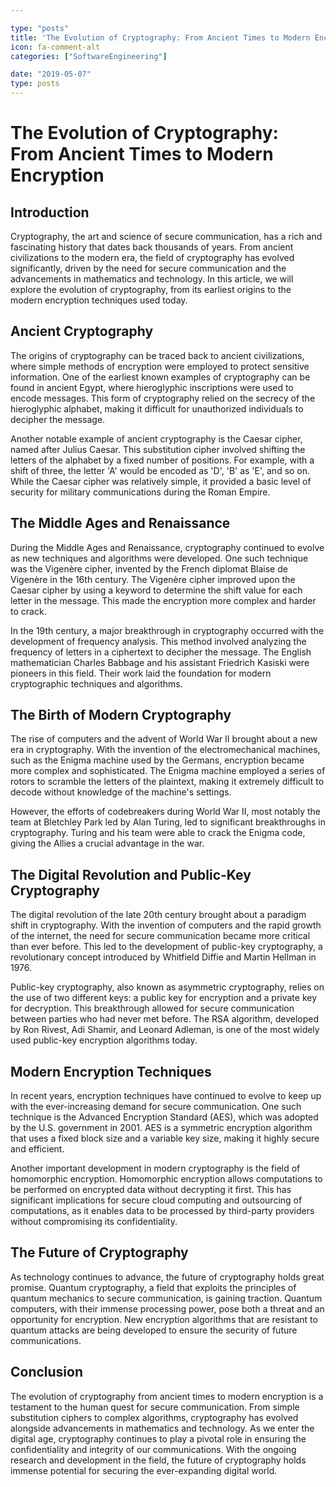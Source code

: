 ```yaml
---

type: "posts"
title: 'The Evolution of Cryptography: From Ancient Times to Modern Encryption'
icon: fa-comment-alt
categories: ["SoftwareEngineering"]

date: "2019-05-07"
type: posts
---
```





# The Evolution of Cryptography: From Ancient Times to Modern Encryption

## Introduction

Cryptography, the art and science of secure communication, has a rich and fascinating history that dates back thousands of years. From ancient civilizations to the modern era, the field of cryptography has evolved significantly, driven by the need for secure communication and the advancements in mathematics and technology. In this article, we will explore the evolution of cryptography, from its earliest origins to the modern encryption techniques used today.

## Ancient Cryptography

The origins of cryptography can be traced back to ancient civilizations, where simple methods of encryption were employed to protect sensitive information. One of the earliest known examples of cryptography can be found in ancient Egypt, where hieroglyphic inscriptions were used to encode messages. This form of cryptography relied on the secrecy of the hieroglyphic alphabet, making it difficult for unauthorized individuals to decipher the message.

Another notable example of ancient cryptography is the Caesar cipher, named after Julius Caesar. This substitution cipher involved shifting the letters of the alphabet by a fixed number of positions. For example, with a shift of three, the letter 'A' would be encoded as 'D', 'B' as 'E', and so on. While the Caesar cipher was relatively simple, it provided a basic level of security for military communications during the Roman Empire.

## The Middle Ages and Renaissance

During the Middle Ages and Renaissance, cryptography continued to evolve as new techniques and algorithms were developed. One such technique was the Vigenère cipher, invented by the French diplomat Blaise de Vigenère in the 16th century. The Vigenère cipher improved upon the Caesar cipher by using a keyword to determine the shift value for each letter in the message. This made the encryption more complex and harder to crack.

In the 19th century, a major breakthrough in cryptography occurred with the development of frequency analysis. This method involved analyzing the frequency of letters in a ciphertext to decipher the message. The English mathematician Charles Babbage and his assistant Friedrich Kasiski were pioneers in this field. Their work laid the foundation for modern cryptographic techniques and algorithms.

## The Birth of Modern Cryptography

The rise of computers and the advent of World War II brought about a new era in cryptography. With the invention of the electromechanical machines, such as the Enigma machine used by the Germans, encryption became more complex and sophisticated. The Enigma machine employed a series of rotors to scramble the letters of the plaintext, making it extremely difficult to decode without knowledge of the machine's settings.

However, the efforts of codebreakers during World War II, most notably the team at Bletchley Park led by Alan Turing, led to significant breakthroughs in cryptography. Turing and his team were able to crack the Enigma code, giving the Allies a crucial advantage in the war.

## The Digital Revolution and Public-Key Cryptography

The digital revolution of the late 20th century brought about a paradigm shift in cryptography. With the invention of computers and the rapid growth of the internet, the need for secure communication became more critical than ever before. This led to the development of public-key cryptography, a revolutionary concept introduced by Whitfield Diffie and Martin Hellman in 1976.

Public-key cryptography, also known as asymmetric cryptography, relies on the use of two different keys: a public key for encryption and a private key for decryption. This breakthrough allowed for secure communication between parties who had never met before. The RSA algorithm, developed by Ron Rivest, Adi Shamir, and Leonard Adleman, is one of the most widely used public-key encryption algorithms today.

## Modern Encryption Techniques

In recent years, encryption techniques have continued to evolve to keep up with the ever-increasing demand for secure communication. One such technique is the Advanced Encryption Standard (AES), which was adopted by the U.S. government in 2001. AES is a symmetric encryption algorithm that uses a fixed block size and a variable key size, making it highly secure and efficient.

Another important development in modern cryptography is the field of homomorphic encryption. Homomorphic encryption allows computations to be performed on encrypted data without decrypting it first. This has significant implications for secure cloud computing and outsourcing of computations, as it enables data to be processed by third-party providers without compromising its confidentiality.

## The Future of Cryptography

As technology continues to advance, the future of cryptography holds great promise. Quantum cryptography, a field that exploits the principles of quantum mechanics to secure communication, is gaining traction. Quantum computers, with their immense processing power, pose both a threat and an opportunity for encryption. New encryption algorithms that are resistant to quantum attacks are being developed to ensure the security of future communications.

## Conclusion

The evolution of cryptography from ancient times to modern encryption is a testament to the human quest for secure communication. From simple substitution ciphers to complex algorithms, cryptography has evolved alongside advancements in mathematics and technology. As we enter the digital age, cryptography continues to play a pivotal role in ensuring the confidentiality and integrity of our communications. With the ongoing research and development in the field, the future of cryptography holds immense potential for securing the ever-expanding digital world.